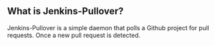 ## What is Jenkins-Pullover?

Jenkins-Pullover is a simple daemon that polls a Github project for pull requests. Once a new pull request is detected.